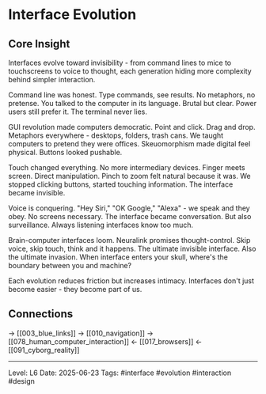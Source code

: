 # Interface Evolution

## Core Insight
Interfaces evolve toward invisibility - from command lines to mice to touchscreens to voice to thought, each generation hiding more complexity behind simpler interaction.

Command line was honest. Type commands, see results. No metaphors, no pretense. You talked to the computer in its language. Brutal but clear. Power users still prefer it. The terminal never lies.

GUI revolution made computers democratic. Point and click. Drag and drop. Metaphors everywhere - desktops, folders, trash cans. We taught computers to pretend they were offices. Skeuomorphism made digital feel physical. Buttons looked pushable.

Touch changed everything. No more intermediary devices. Finger meets screen. Direct manipulation. Pinch to zoom felt natural because it was. We stopped clicking buttons, started touching information. The interface became invisible.

Voice is conquering. "Hey Siri," "OK Google," "Alexa" - we speak and they obey. No screens necessary. The interface became conversation. But also surveillance. Always listening interfaces know too much.

Brain-computer interfaces loom. Neuralink promises thought-control. Skip voice, skip touch, think and it happens. The ultimate invisible interface. Also the ultimate invasion. When interface enters your skull, where's the boundary between you and machine?

Each evolution reduces friction but increases intimacy. Interfaces don't just become easier - they become part of us.

## Connections
→ [[003_blue_links]]
→ [[010_navigation]]
→ [[078_human_computer_interaction]]
← [[017_browsers]]
← [[091_cyborg_reality]]

---
Level: L6
Date: 2025-06-23
Tags: #interface #evolution #interaction #design